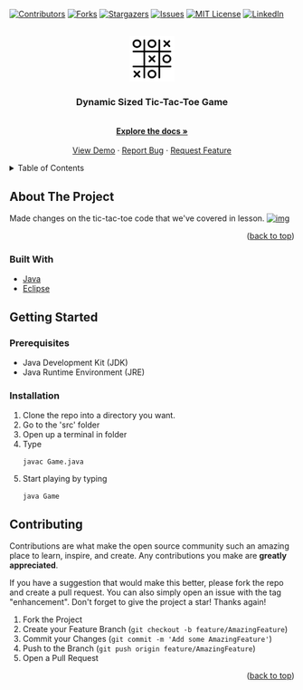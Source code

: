 <div id="top"></div>

<!-- PROJECT SHIELDS -->
[![Contributors][contributors-shield]][contributors-url]
[![Forks][forks-shield]][forks-url]
[![Stargazers][stars-shield]][stars-url]
[![Issues][issues-shield]][issues-url]
[![MIT License][license-shield]][license-url]
[![LinkedIn][linkedin-shield]][linkedin-url]



<!-- PROJECT LOGO -->
<br />
<div align="center">
  <a href="https://github.com/github_username/repo_name">
    <img src="/assets/logo.png" alt="Logo" width="80" height="80">
  </a>

<h3 align="center">Dynamic Sized Tic-Tac-Toe Game</h3>

  <p align="center">
    <br />
    <a href="https://github.com/github_username/repo_name"><strong>Explore the docs »</strong></a>
    <br />
    <br />
    <a href="https://github.com/github_username/repo_name">View Demo</a>
    ·
    <a href="https://github.com/github_username/repo_name/issues">Report Bug</a>
    ·
    <a href="https://github.com/github_username/repo_name/issues">Request Feature</a>
  </p>
</div>



<!-- TABLE OF CONTENTS -->
<details>
  <summary>Table of Contents</summary>
  <ol>
    <li>
      <a href="#about-the-project">About The Project</a>
      <ul>
        <li><a href="#built-with">Built With</a></li>
      </ul>
    </li>
    <li>
      <a href="#getting-started">Getting Started</a>
      <ul>
        <li><a href="#prerequisites">Prerequisites</a></li>
        <li><a href="#installation">Installation</a></li>
      </ul>
    </li>
  </ol>
</details>

<!-- ABOUT THE PROJECT -->
## About The Project
Made changes on the tic-tac-toe code that we've covered in lesson.
[![img][product-screenshot]](/assets/gamePlay.png)

<p align="right">(<a href="#top">back to top</a>)</p>

### Built With

* [Java](https://www.oracle.com/en/java/)
* [Eclipse](https://www.eclipse.org/downloads/)

<!-- GETTING STARTED -->
## Getting Started

### Prerequisites

* Java Development Kit (JDK)
* Java Runtime Environment (JRE)
 
### Installation

1. Clone the repo into a directory you want.
2. Go to the 'src' folder
3. Open up a terminal in folder
4. Type
   ```
   javac Game.java
   ```
5. Start playing by typing
   ```
   java Game
   ```
   
<!-- CONTRIBUTING -->
## Contributing

Contributions are what make the open source community such an amazing place to learn, inspire, and create. Any contributions you make are **greatly appreciated**.

If you have a suggestion that would make this better, please fork the repo and create a pull request. You can also simply open an issue with the tag "enhancement".
Don't forget to give the project a star! Thanks again!

1. Fork the Project
2. Create your Feature Branch (`git checkout -b feature/AmazingFeature`)
3. Commit your Changes (`git commit -m 'Add some AmazingFeature'`)
4. Push to the Branch (`git push origin feature/AmazingFeature`)
5. Open a Pull Request

<p align="right">(<a href="#top">back to top</a>)</p>



<!-- MARKDOWN LINKS & IMAGES -->
<!-- https://www.markdownguide.org/basic-syntax/#reference-style-links -->
[contributors-shield]: https://img.shields.io/github/contributors/baranacikgoz/dynamic-tic-tac-toe-game.svg?style=for-the-badge
[contributors-url]: https://github.com/baranacikgoz/dynamic-tic-tac-toe-game/graphs/contributors
[forks-shield]: https://img.shields.io/github/forks/baranacikgoz/dynamic-tic-tac-toe-game.svg?style=for-the-badge
[forks-url]: https://github.com/baranacikgoz/dynamic-tic-tac-toe-game/network/members
[stars-shield]: https://img.shields.io/github/stars/baranacikgoz/dynamic-tic-tac-toe-game.svg?style=for-the-badge
[stars-url]: https://github.com/baranacikgoz/dynamic-tic-tac-toe-game/stargazers
[issues-shield]: https://img.shields.io/github/issues/baranacikgoz/dynamic-tic-tac-toe-game.svg?style=for-the-badge
[issues-url]: https://github.com/baranacikgoz/dynamic-tic-tac-toe-game/issues
[license-shield]: https://img.shields.io/github/license/gbaranacikgoz/dynamic-tic-tac-toe-game.svg?style=for-the-badge
[license-url]: https://github.com/baranacikgoz/dynamic-tic-tac-toe-game/blob/master/LICENSE.txt
[linkedin-shield]: https://img.shields.io/badge/-LinkedIn-black.svg?style=for-the-badge&logo=linkedin&colorB=555
[linkedin-url]: https://linkedin.com/in/baran-acikgoz/
[product-screenshot]: /assets/gamPlay.png
